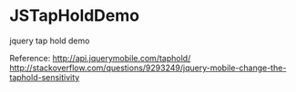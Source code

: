 JSTapHoldDemo
=============

jquery tap hold demo


Reference:
http://api.jquerymobile.com/taphold/
http://stackoverflow.com/questions/9293249/jquery-mobile-change-the-taphold-sensitivity
